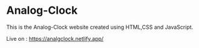 # Analog-Clock
This is the Analog-Clock website created using HTML,CSS and JavaScript.

Live on : https://analgclock.netlify.app/
